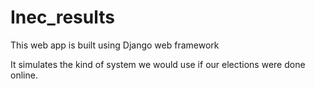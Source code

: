 # Inec_results

This web app is built using Django web framework

It simulates the kind of system we would use if our elections were done online.

